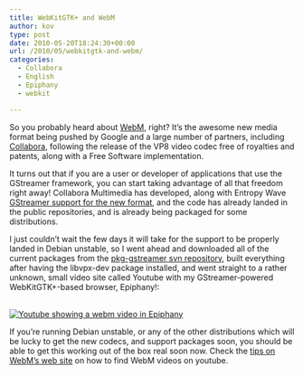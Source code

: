 ```yaml
---
title: WebKitGTK+ and WebM
author: kov
type: post
date: 2010-05-20T18:24:30+00:00
url: /2010/05/webkitgtk-and-webm/
categories:
  - Collabora
  - English
  - Epiphany
  - webkit

---
```

So you probably heard about [WebM][1], right? It&#8217;s the awesome new media format being pushed by Google and a large number of partners, including [Collabora][2], following the release of the VP8 video codec free of royalties and patents, along with a Free Software implementation.

It turns out that if you are a user or developer of applications that use the GStreamer framework, you can start taking advantage of all that freedom right away! Collabora Multimedia has developed, along with Entropy Wave [GStreamer support for the new format][3], and the code has already landed in the public repositories, and is already being packaged for some distributions.

I just couldn&#8217;t wait the few days it will take for the support to be properly landed in Debian unstable, so I went ahead and downloaded all of the current packages from the [pkg-gstreamer svn repository][4], built everything after having the libvpx-dev package installed, and went straight to a rather unknown, small video site called Youtube with my GStreamer-powered WebKitGTK+-based browser, Epiphany!:

[  
![Youtube showing a webm video in Epiphany][5]  
][6] 

If you&#8217;re running Debian unstable, or any of the other distributions which will be lucky to get the new codecs, and support packages soon, you should be able to get this working out of the box real soon now. Check the [tips on WebM&#8217;s web site][7] on how to find WebM videos on youtube.

 [1]: http://www.webmproject.org/
 [2]: http://www.collabora.co.uk/
 [3]: http://www.collabora.co.uk/press/2010/05/join-google-webm-project.html
 [4]: http://svn.debian.org/viewsvn/pkg-gstreamer/
 [5]: http://kov.eti.br/media/webkit/webm-youtube.small.png
 [6]: http://kov.eti.br/media/webkit/webm-youtube.png
 [7]: http://www.webmproject.org/users/